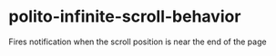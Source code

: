 # polito-infinite-scroll-behavior
Fires notification when the scroll position is near the end of the page
